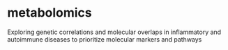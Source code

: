 # metabolomics
Exploring genetic correlations and molecular overlaps in inflammatory and autoimmune diseases to prioritize molecular markers and pathways
